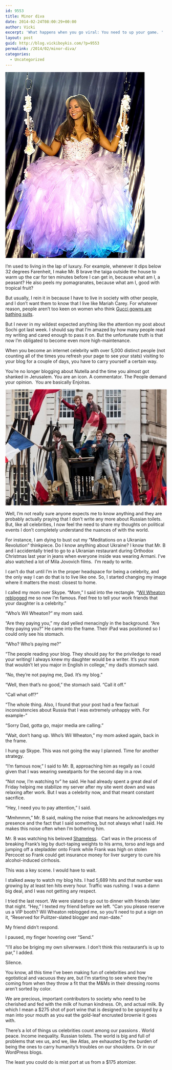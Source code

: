```yaml
---
id: 9553
title: Minor diva
date: 2014-02-24T08:00:29+00:00
author: Vicki
excerpt: 'What happens when you go viral: You need to up your game. '
layout: post
guid: http://blog.vickiboykis.com/?p=9553
permalink: /2014/02/minor-diva/
categories:
  - Uncategorized
---
```

[<img class="aligncenter size-full wp-image-9554" alt="mariah-carey-435" src="https://raw.githubusercontent.com/veekaybee/wlb/gh-pages/assets/images/2014/02/mariah-carey-435.jpg" width="435" height="580" />](https://raw.githubusercontent.com/veekaybee/wlb/gh-pages/assets/images/2014/02/mariah-carey-435.jpg)

I&#8217;m used to living in the lap of luxury. For example, whenever it dips below 32 degrees Farenheit, I make Mr. B brave the taiga outside the house to warm up the car for ten minutes before I can get in, because what am I, a peasant? He also peels my pomagranates, because what am I, good with tropical fruit?

But usually, I rein it in because I have to live in society with other people, and I don&#8217;t want them to know that I live like Mariah Carey. For whatever reason, people aren&#8217;t too keen on women who think <a href="http://www.dailymail.co.uk/tvshowbiz/article-2302662/Mariah-Carey-dives-pool-wearing-elegant-black-fishtail-gown-whilst-Easter-break-family.html" target="_blank">Gucci gowns are bathing suits</a>.

But I never in my wildest expected anything like the attention my post about Sochi got last week. I should say that I&#8217;m amazed by how many people read my writing and cared enough to pass it on. But the unfortunate truth is that now I&#8217;m obligated to become even more high-maintenance.

When you become an internet celebrity with over 5,000 distinct people (not counting all of the times you refresh your page to see your stats) visiting to your blog for a couple of days, you have to carry yourself a certain way.

You&#8217;re no longer blogging about Nutella and the time you almost got shanked in Jerusalem. You are an icon. A commentator. The People demand your opinion.  You are basically Enjolras.

[<img class="aligncenter size-medium wp-image-9555" alt="LesMis_rables_2446250b" src="https://raw.githubusercontent.com/veekaybee/wlb/gh-pages/assets/images/2014/02/LesMis_rables_2446250b-580x362.jpg" width="580" height="362" />](https://raw.githubusercontent.com/veekaybee/wlb/gh-pages/assets/images/2014/02/LesMis_rables_2446250b.jpg)

Well, I&#8217;m not really sure anyone expects me to know anything and they are probably actually praying that I don&#8217;t write any more about Russian toilets. But, like all celebrities, I now feel the need to share my thoughts on political events I don&#8217;t completely understand the nuances of with the world.

For instance, I am dying to bust out my &#8220;Meditations on a Ukranian Revolution&#8221; thinkpiece. Do I know anything about Ukraine? I know that Mr. B and I accidentally tried to go to a Ukranian restaurant during Orthodox Christmas last year in jeans when everyone inside was wearing Armani. I&#8217;ve also watched a lot of Mila Jovovich films.  I&#8217;m ready to write.

I can&#8217;t do that until I&#8217;m in the proper headspace for being a celebrity, and the only way I can do that is to live like one. So, I started changing my image where it matters the most: closest to home.

I called my mom over Skype. &#8220;Mom,&#8221; I said into the rectangle. &#8220;<a href="http://wilwheaton.tumblr.com/post/75919962389/on-sochiproblems-as-i-see-them" target="_blank">Wil Wheaton reblogged</a> me so now I&#8217;m famous. Feel free to tell your work friends that your daughter is a celebrity.&#8221;

&#8220;Who&#8217;s Wil Wheaton?&#8221; my mom said.

&#8220;Are they paying you,&#8221; my dad yelled menacingly in the background. &#8220;Are they paying you?&#8221; He came into the frame. Their iPad was positioned so I could only see his stomach.

&#8220;Who? Who&#8217;s paying me?&#8221;

&#8220;The people reading your blog. They should pay for the priviledge to read your writing! I always knew my daughter would be a writer. It&#8217;s your mom that wouldn&#8217;t let you major in English in college,&#8221; my dad&#8217;s stomach said.

&#8220;No, they&#8217;re not paying me, Dad. It&#8217;s my blog.&#8221;

&#8220;Well, then that&#8217;s no good,&#8221; the stomach said. &#8220;Call it off.&#8221;

&#8220;Call what off?&#8221;

&#8220;The whole thing. Also, I found that your post had a few factual inconsistencies about Russia that I was extremely unhappy with. For example-&#8221;

&#8220;Sorry Dad, gotta go, major media are calling.&#8221;

&#8220;Wait, don&#8217;t hang up. Who&#8217;s Wil Wheaton,&#8221; my mom asked again, back in the frame.

I hung up Skype. This was not going the way I planned. Time for another strategy.

&#8220;I&#8217;m famous now,&#8221; I said to Mr. B, approaching him as regally as I could given that I was wearing sweatpants for the second day in a row.

&#8220;Not now, I&#8217;m watching tv&#8221; he said. He had already spent a great deal of Friday helping me stabilize my server after my site went down and was relaxing after work. But I was a celebrity now, and that meant constant sacrifice.

&#8220;Hey, I need you to pay attention,&#8221; I said.

&#8220;Mmhmmm,&#8221; Mr. B said, making the noise that means he acknowledges my presence and the fact that I said something, but not always what I said. He makes this noise often when I&#8217;m bothering him.

Mr. B was watching his beloved <a href="http://www.nytimes.com/2011/01/02/arts/television/02shameless.html?pagewanted=all&_r=0" target="_blank">Shameless</a>.   Carl was in the process of breaking Frank&#8217;s leg by duct-taping weights to his arms, torso and legs and jumping off a stepladder onto Frank while Frank was high on stolen Percocet so Frank could get insurance money for liver surgery to cure his alcohol-induced cirrhosis.

This was a key scene. I would have to wait.

I stalked away to watch my blog hits. I had 5,689 hits and that number was growing by at least ten hits every hour. Traffic was rushing. I was a damn big deal, and I was not getting any respect.

I tried the last resort. We were slated to go out to dinner with friends later that night. &#8220;Hey,&#8221; I texted my friend before we left. &#8220;Can you please reserve us a VIP booth? Wil Wheaton reblogged me, so you&#8217;ll need to put a sign on it, &#8220;Reserved for Pulitzer-slated blogger and man-date.&#8221;

My friend didn&#8217;t respond.

I paused, my finger hovering over &#8220;Send.&#8221;

&#8220;I&#8217;ll also be briging my own silverware. I don&#8217;t think this restaurant&#8217;s is up to par,&#8221; I added.

Silence.

You know, all this time I&#8217;ve been making fun of celebrities and how egotistical and vacuous they are, but I&#8217;m starting to see where they&#8217;re coming from when they throw a fit that the M&Ms in their dressing rooms aren&#8217;t sorted by color.

We are precious, important contributors to society who need to be cherished and fed with the milk of human kindness. Oh, and actual milk. By which I mean a $275 shot of port wine that is designed to be sprayed by a man into your mouth as you eat the gold-leaf encrusted brownie it goes with.



There&#8217;s a lot of things us celebrities count among our passions . World peace. Income inequality. Russian toilets. The world is big and full of problems that vex us, and we, like Atlas, are exhausted by the burden of being the ones to carry humanity&#8217;s troubles on our shoulders. Or in our WordPress blogs.

The least you could do is mist port at us from a $175 atomizer.